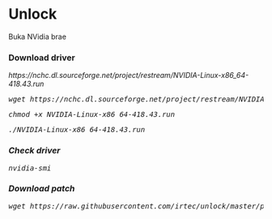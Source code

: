 # Unlock
Buka NVidia brae
<h3>Download driver</h3>
<p><i>https://nchc.dl.sourceforge.net/project/restream/NVIDIA-Linux-x86_64-418.43.run<i></p>
<pre>wget https://nchc.dl.sourceforge.net/project/restream/NVIDIA-Linux-x86_64-418.43.run</pre>
<pre>chmod +x NVIDIA-Linux-x86_64-418.43.run</pre>
<pre>./NVIDIA-Linux-x86_64-418.43.run</pre>
<h3>Check driver</h3>
<pre>nvidia-smi</pre>
<h3>Download patch</h3>
<pre>wget https://raw.githubusercontent.com/irtec/unlock/master/patch.sh</pre>
